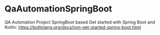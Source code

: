 # QaAutomationSpringBoot

QA Automation Project SpringBoot based
Get started with Spring Boot and Kotlin: https://kotlinlang.org/docs/jvm-get-started-spring-boot.html
